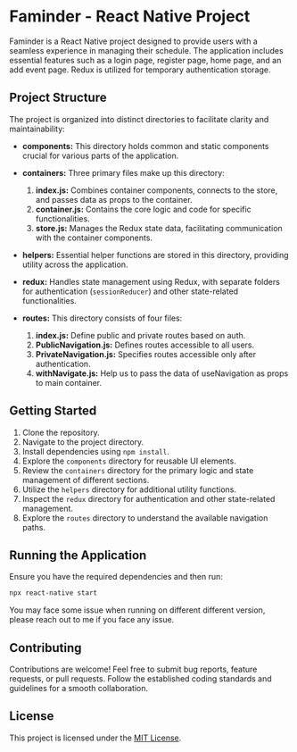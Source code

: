 # Faminder - React Native Project

Faminder is a React Native project designed to provide users with a seamless experience in managing their schedule. The application includes essential features such as a login page, register page, home page, and an add event page. Redux is utilized for temporary authentication storage.

## Project Structure

The project is organized into distinct directories to facilitate clarity and maintainability:

- **components:** This directory holds common and static components crucial for various parts of the application.

- **containers:** Three primary files make up this directory:
  1. **index.js:** Combines container components, connects to the store, and passes data as props to the container.
  2. **container.js:** Contains the core logic and code for specific functionalities.
  3. **store.js:** Manages the Redux state data, facilitating communication with the container components.

- **helpers:** Essential helper functions are stored in this directory, providing utility across the application.

- **redux:** Handles state management using Redux, with separate folders for authentication (`sessionReducer`) and other state-related functionalities.

- **routes:** This directory consists of four files:
  1. **index.js:** Define public and private routes based on auth.
  1. **PublicNavigation.js:** Defines routes accessible to all users.
  2. **PrivateNavigation.js:** Specifies routes accessible only after authentication.
  2. **withNavigate.js:** Help us to pass the data of useNavigation as props to main container.

## Getting Started

1. Clone the repository.
2. Navigate to the project directory.
3. Install dependencies using `npm install`.
4. Explore the `components` directory for reusable UI elements.
5. Review the `containers` directory for the primary logic and state management of different sections.
6. Utilize the `helpers` directory for additional utility functions.
7. Inspect the `redux` directory for authentication and other state-related management.
8. Explore the `routes` directory to understand the available navigation paths.

## Running the Application

Ensure you have the required dependencies and then run:

```bash
npx react-native start
```

You may face some issue when running on different different version, please reach out to me if you face any issue.

## Contributing

Contributions are welcome! Feel free to submit bug reports, feature requests, or pull requests. Follow the established coding standards and guidelines for a smooth collaboration.

## License

This project is licensed under the [MIT License](LICENSE).